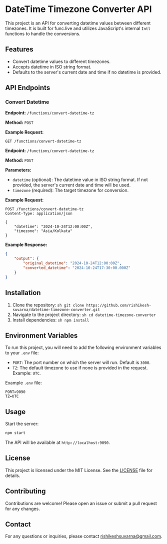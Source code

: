 # DateTime Timezone Converter API

This project is an API for converting datetime values between different timezones. It is built for func.live and utilizes JavaScript's internal `Intl` functions to handle the conversions.

## Features

- Convert datetime values to different timezones.
- Accepts datetime in ISO string format.
- Defaults to the server's current date and time if no datetime is provided.

## API Endpoints

### Convert Datetime

**Endpoint:** `/functions/convert-datetime-tz`

**Method:** `POST`

**Example Request:**

```http
GET /functions/convert-datetime-tz
```

**Endpoint:** `/functions/convert-datetime-tz`

**Method:** `POST`

**Parameters:**

- `datetime` (optional): The datetime value in ISO string format. If not provided, the server's current date and time will be used.
- `timezone` (required): The target timezone for conversion.

**Example Request:**

```http
POST /functions/convert-datetime-tz
Content-Type: application/json

{
    "datetime": "2024-10-24T12:00:00Z",
    "timezone": "Asia/Kolkata"
}
```

**Example Response:**

```json
{
    "output": {
        "original_datetime": "2024-10-24T12:00:00Z",
        "converted_datetime": "2024-10-24T17:30:00.000Z"
    }
}
```

## Installation

1. Clone the repository:
        ```sh
        git clone https://github.com/rishikesh-suvarna/datetime-timezone-converter.git
        ```
2. Navigate to the project directory:
        ```sh
        cd datetime-timezone-converter
        ```
3. Install dependencies:
        ```sh
        npm install
        ```

## Environment Variables

To run this project, you will need to add the following environment variables to your `.env` file:

- `PORT`: The port number on which the server will run. Default is `3000`.
- `TZ`: The default timezone to use if none is provided in the request. Example: `UTC`.

Example `.env` file:

```env
PORT=9090
TZ=UTC
```

## Usage

Start the server:
```sh
npm start
```

The API will be available at `http://localhost:9090`.

## License

This project is licensed under the MIT License. See the [LICENSE](LICENSE) file for details.

## Contributing

Contributions are welcome! Please open an issue or submit a pull request for any changes.

## Contact

For any questions or inquiries, please contact [rishikeshsuvarna@gmail.com](mailto:rishikeshsuvarna@gmail.com).
